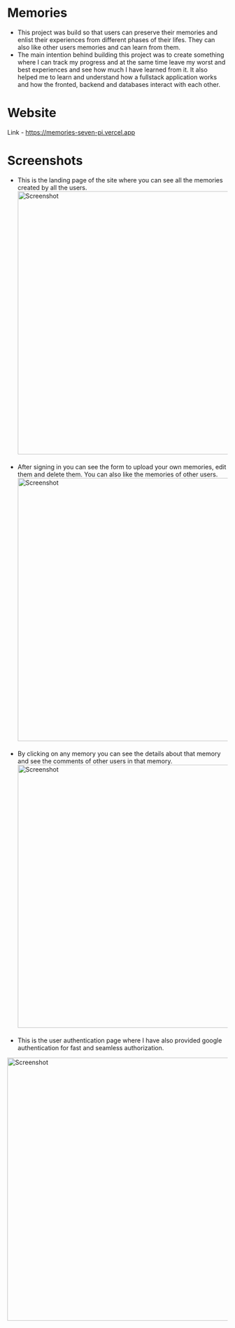 
# Memories
- This project was build so that users can preserve their memories and enlist their experiences from different phases of their lifes. They can also like other users memories and can learn from them.<br>
- The main intention behind building this project was to create something where I can track my progress and at the same time leave my worst and best experiences and see how much I have learned from it. It also helped me to learn and understand how a fullstack application works and how the fronted, backend and databases interact with each other. <br>

# Website
Link - https://memories-seven-pi.vercel.app <br>

# Screenshots
- This is the landing page of the site where you can see all the memories created by all the users.<br>
<img src="https://github.com/user-attachments/assets/448aa869-9557-4a7f-9c27-7d3c6035e96a" alt="Screenshot" style="width: 600px; height: auto;"><br><br>
- After signing in you can see the form to upload your own memories, edit them and delete them. You can also like the memories of other users.<br>
<img src="https://github.com/user-attachments/assets/959bb968-8b97-47ff-ac5a-fcde28f8e83a" alt="Screenshot" style="width: 600px; height: auto;"><br><br>
- By clicking on any memory you can see the details about that memory and see the comments of other users in that memory.<br>
<img src="https://github.com/user-attachments/assets/ce801126-79ee-4c18-acfd-ebda225302cf" alt="Screenshot" style="width: 600px; height: auto;"><br><br>
- This is the user authentication page where I have also provided google authentication for fast and seamless authorization.<br>
<img src="https://github.com/user-attachments/assets/f617643c-6726-4a1c-93c3-4e4f2de805ae" alt="Screenshot" style="width: 600px; height: auto;">

